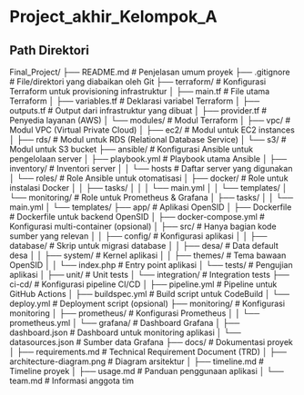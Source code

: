 # Project_akhir_Kelompok_A

## Path Direktori
Final_Project/
├── README.md                          # Penjelasan umum proyek
├── .gitignore                         # File/direktori yang diabaikan oleh Git
├── terraform/                         # Konfigurasi Terraform untuk provisioning infrastruktur
│   ├── main.tf                        # File utama Terraform
│   ├── variables.tf                   # Deklarasi variabel Terraform
│   ├── outputs.tf                     # Output dari infrastruktur yang dibuat
│   ├── provider.tf                    # Penyedia layanan (AWS)
│   └── modules/                       # Modul Terraform
│       ├── vpc/                       # Modul VPC (Virtual Private Cloud)
│       ├── ec2/                       # Modul untuk EC2 instances
│       ├── rds/                       # Modul untuk RDS (Relational Database Service)
│       └── s3/                        # Modul untuk S3 bucket
├── ansible/                           # Konfigurasi Ansible untuk pengelolaan server
│   ├── playbook.yml                   # Playbook utama Ansible
│   ├── inventory/                     # Inventori server
│   │   └── hosts                      # Daftar server yang digunakan
│   └── roles/                         # Role Ansible untuk otomatisasi
│       ├── docker/                    # Role untuk instalasi Docker
│       │   ├── tasks/
│       │   │   └── main.yml
│       │   └── templates/
│       └── monitoring/                # Role untuk Prometheus & Grafana
│           ├── tasks/
│           │   └── main.yml
│           └── templates/
├── app/                               # Aplikasi OpenSID
│   ├── Dockerfile                     # Dockerfile untuk backend OpenSID
│   ├── docker-compose.yml             # Konfigurasi multi-container (opsional)
│   ├── src/                           # Hanya bagian kode sumber yang relevan
│   │   ├── config/                    # Konfigurasi aplikasi
│   │   ├── database/                  # Skrip untuk migrasi database
│   │   ├── desa/                      # Data default desa
│   │   ├── system/                    # Kernel aplikasi
│   │   ├── themes/                    # Tema bawaan OpenSID
│   │   └── index.php                  # Entry point aplikasi
│   └── tests/                         # Pengujian aplikasi
│       ├── unit/                      # Unit tests
│       └── integration/               # Integration tests
├── ci-cd/                             # Konfigurasi pipeline CI/CD
│   ├── pipeline.yml                   # Pipeline untuk GitHub Actions
│   ├── buildspec.yml                  # Build script untuk CodeBuild
│   └── deploy.yml                     # Deployment script (opsional)
├── monitoring/                        # Konfigurasi monitoring
│   ├── prometheus/                    # Konfigurasi Prometheus
│   │   └── prometheus.yml
│   └── grafana/                       # Dashboard Grafana
│       ├── dashboard.json             # Dashboard untuk monitoring aplikasi
│       └── datasources.json           # Sumber data Grafana
├── docs/                              # Dokumentasi proyek
│   ├── requirements.md                # Technical Requirement Document (TRD)
│   ├── architecture-diagram.png       # Diagram arsitektur
│   ├── timeline.md                    # Timeline proyek
│   ├── usage.md                       # Panduan penggunaan aplikasi
│   └── team.md                        # Informasi anggota tim
